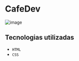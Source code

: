 # CafeDev
![image](https://github.com/user-attachments/assets/642868cb-3867-4be0-863e-478d6640a80f)

## Tecnologias utilizadas
- `HTML`
- `CSS`

